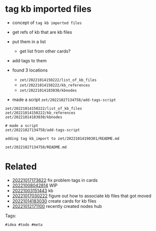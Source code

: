 # tag kb imported files

- concept of `tag kb imported files`
- get refs of kb that are kb files
- put them in a list
  - get list from other cards?
- add tags to them

- found 3 locations
  - `zet/20221014150222/list_of_kb_files`
  - `zet/20221014150222/kb_references   `
  - `zet/20221014183030/kbnodes`
- made a script `zet/20221027134758/add-tags-script`

```
zet/20221014150222/list_of_kb_files
zet/20221014150222/kb_references   
zet/20221014183030/kbnodes

# made a script
zet/20221027134758/add-tags-script

adding tag kb_import to zet/20221014190301/README.md
```

` zet/20221027134758/README.md `

# Related

- [20221017173622](/zet/20221017173622/README.md) fix problem tags in cards
- [20221008042814](/zet/20221008042814/README.md) WIP
- [20221003151443](/zet/20221003151443/README.md) kb
- [20221017030222](/zet/20221017030222/README.md) figure out how to associate kb files that got moved
- [20221014183030](/zet/20221014183030/README.md) create cards for kb files
- [20221012171100](/zet/20221012171100/README.md) recently created nodes hub

Tags:

    #idea #todo #meta
